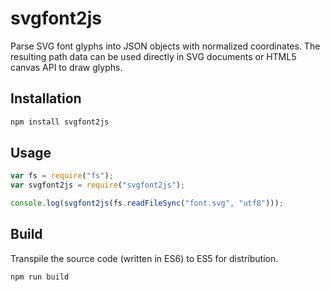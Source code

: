 # svgfont2js

Parse SVG font glyphs into JSON objects with normalized coordinates. The
resulting path data can be used directly in SVG documents or HTML5 canvas API to
draw glyphs.



## Installation

```sh
npm install svgfont2js
```


## Usage


```JavaScript
var fs = require("fs");
var svgfont2js = require("svgfont2js");

console.log(svgfont2js(fs.readFileSync("font.svg", "utf8")));
```


## Build

Transpile the source code (written in ES6) to ES5 for distribution.

```sh
npm run build
```
